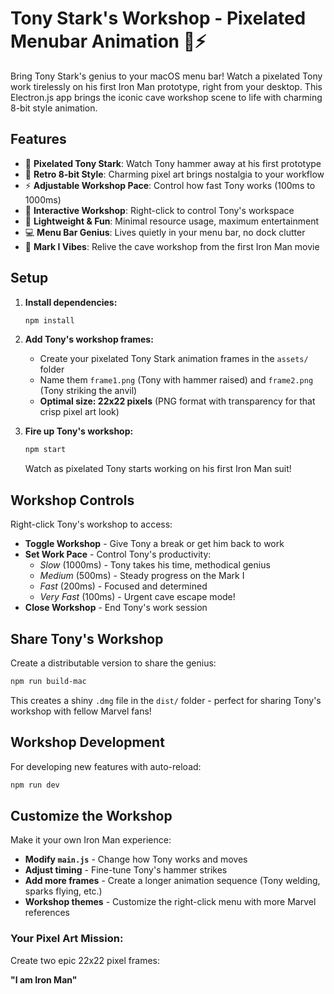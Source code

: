 # Tony Stark's Workshop - Pixelated Menubar Animation 🔨⚡

Bring Tony Stark's genius to your macOS menu bar! Watch a pixelated Tony work tirelessly on his first Iron Man prototype, right from your desktop. This Electron.js app brings the iconic cave workshop scene to life with charming 8-bit style animation.

## Features

- 🤖 **Pixelated Tony Stark**: Watch Tony hammer away at his first prototype
- 🎨 **Retro 8-bit Style**: Charming pixel art brings nostalgia to your workflow
- ⚡ **Adjustable Workshop Pace**: Control how fast Tony works (100ms to 1000ms)
- 🔧 **Interactive Workshop**: Right-click to control Tony's workspace
- 🚀 **Lightweight & Fun**: Minimal resource usage, maximum entertainment
- 💻 **Menu Bar Genius**: Lives quietly in your menu bar, no dock clutter
- 🦾 **Mark I Vibes**: Relive the cave workshop from the first Iron Man movie

## Setup

1. **Install dependencies:**
   ```bash
   npm install
   ```

2. **Add Tony's workshop frames:**
   - Create your pixelated Tony Stark animation frames in the `assets/` folder
   - Name them `frame1.png` (Tony with hammer raised) and `frame2.png` (Tony striking the anvil)
   - **Optimal size: 22x22 pixels** (PNG format with transparency for that crisp pixel art look)

3. **Fire up Tony's workshop:**
   ```bash
   npm start
   ```
   
   Watch as pixelated Tony starts working on his first Iron Man suit!

## Workshop Controls

Right-click Tony's workshop to access:
- **Toggle Workshop** - Give Tony a break or get him back to work
- **Set Work Pace** - Control Tony's productivity:
  - *Slow* (1000ms) - Tony takes his time, methodical genius
  - *Medium* (500ms) - Steady progress on the Mark I
  - *Fast* (200ms) - Focused and determined 
  - *Very Fast* (100ms) - Urgent cave escape mode!
- **Close Workshop** - End Tony's work session

## Share Tony's Workshop

Create a distributable version to share the genius:
```bash
npm run build-mac
```

This creates a shiny `.dmg` file in the `dist/` folder - perfect for sharing Tony's workshop with fellow Marvel fans!

## Workshop Development

For developing new features with auto-reload:
```bash
npm run dev
```

## Customize the Workshop

Make it your own Iron Man experience:
- **Modify `main.js`** - Change how Tony works and moves
- **Adjust timing** - Fine-tune Tony's hammer strikes
- **Add more frames** - Create a longer animation sequence (Tony welding, sparks flying, etc.)
- **Workshop themes** - Customize the right-click menu with more Marvel references


### Your Pixel Art Mission:
Create two epic 22x22 pixel frames:


**"I am Iron Man"**
